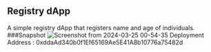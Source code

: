 ## Registry dApp
A simple registry dApp that registers name and age of individuals.
###Snapshot
![Screenshot from 2024-03-25 00-54-35](https://github.com/Dannyswiss1/Metacrafters-2nd-Assessment/assets/137540755/1472af1b-f4ba-4915-87f3-c4e55d2fa074)
Deployment Address : 0xddaAd340b0f1Ef65169Ae5E41A8b10776a75482d
